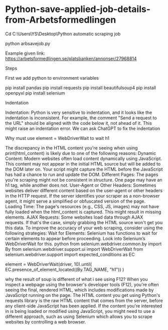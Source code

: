 # Python-save-applied-job-details-from-Arbetsformedlingen


Cd C:\Users\YS\Desktop\Python automatic scraping job

python arbsavejob.py       


Example given link:
https://arbetsformedlingen.se/platsbanken/annonser/27968814          


Steps

First we add python to environment variables

pip install pandas
pip install requests
pip install beautifulsoup4
pip install openpyxl
pip install selenium

Indentation

Indentation: Python is very sensitive to indentation, and it looks like the indentation is inconsistent. For example, the comment "Send a request to the URL" should be aligned with the code below it, not ahead of it. This might raise an indentation error.
We can ask ChatGPT to fix the indentation 

Why must use element = WebDriverWait to wait h1

The discrepancy in the HTML content you're seeing when using print(html_content) is likely due to one of the following reasons:
Dynamic Content: Modern websites often load content dynamically using JavaScript. This content may not appear in the initial HTML source but will be added to the DOM later on. Your script might capture the HTML before the JavaScript has had a chance to run and update the DOM.
Different Pages: The pages you're scraping might not be consistent in structure. One page may have an h1 tag, while another does not.
User-Agent or Other Headers: Sometimes websites deliver different content based on the user-agent or other headers in the HTTP request. If the server identifies your scraper as a non-browser agent, it might serve a simplified or obfuscated version of the page.
Loading Time: The page's resources (e.g., CSS, JS, images) may not have fully loaded when the html_content is captured. This might result in missing elements.
AJAX Requests: Some websites load data through AJAX requests. If that's the case, simply grabbing the HTML source won't get you this data.
To improve the accuracy of your web scraping, consider using the following strategies:
Wait for Elements: Selenium has functions to wait for certain elements to appear before proceeding. Look into Selenium’s WebDriverWait for this.
python
from selenium.webdriver.common.by import By
from selenium.webdriver.support.ui import WebDriverWait
from selenium.webdriver.support import expected_conditions as EC

element = WebDriverWait(driver, 10).until(
    EC.presence_of_element_located((By.TAG_NAME, "h1"))
)




why the result of soup is different of what i see using F12?
When you inspect a webpage using the browser's developer tools (F12), you're often seeing the final, rendered HTML, which includes modifications made by JavaScript running on the page. The HTML content you get using Python's requests library is the raw HTML content that comes from the server, before any client-side JavaScript has been applied.
If the content you're interested in is being loaded or modified using JavaScript, you might need to use a different approach, such as using Selenium which allows you to scrape websites by controlling a web browser.







